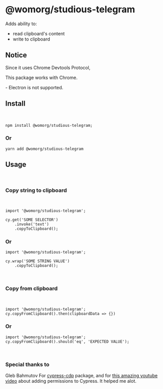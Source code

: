 # @womorg/studious-telegram

Adds ability to:
- read clipboard's content
- write to clipboard


<h2>Notice</h2>
<p>Since it uses Chrome Devtools Protocol,</p>
<p>This package works with Chrome.</p>
- Electron is not supported.

<br />
<h2>Install</h2>
<br />

```
npm install @womorg/studious-telegram;
```

<h3>Or</h3>

```
yarn add @womorg/studious-telegram
```

<h2>Usage</h2>
<br />
<h3>Copy string to clipboard</h3>
<br />


```
import '@womorg/studious-telegram';

cy.get('SOME SELECTOR')
    .invoke('text')
    .copyToClipboard(); 
```

<h3>Or</h3>

```
import '@womorg/studious-telegram';

cy.wrap('SOME STRING VALUE')
    .copyToClipboard(); 
```

<br />
<h3>Copy from clipboard</h3>
<br />

```
import '@womorg/studious-telegram';
cy.copyFromClipboard().then(clipboardData => {})

```

<h3>Or</h3>

```
import '@womorg/studious-telegram';
cy.copyFromClipboard().should('eq', 'EXPECTED VALUE');

```

<br />


<h3>Special thanks to </h3>
Gleb Bahmutov
For <a href="https://www.npmjs.com/package/cypress-cdp" target="_blank">cypress-cdp</a> package, 
and for <a href="https://www.youtube.com/watch?v=4eEc3x24D64">this amazing youtube video</a> about adding permissions to Cypress.
It helped me alot.


